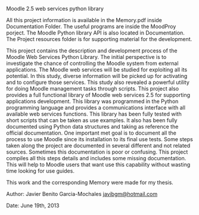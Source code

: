 Moodle 2.5 web services python library

All this project information is available in the Memory.pdf inside Documentation Folder.
The useful programs are inside the MoodProy porject.
The Moodle Python library API is also located in Documentation.
The Project resources folder is for supporting material for the development.

This project contains the description and development process of the Moodle Web
Services Python Library. The initial perspective is to investigate the chance 
of controlling the Moodle system from external applications.
The Moodle web services will be studied for exploiting all its potential.
In this study, diverse information will be picked up for activating and to
configure those services. This study also revealed a powerful utility for
doing Moodle management tasks through scripts.
This project also provides a full functional library of Moodle web services 2.5 for
supporting applications development. This library was programmed in the Python
programming language and provides a communications interface with all available web
services functions.
This library has been fully tested with short scripts that can be taken as use examples.
It also has been fully documented using Python data structures and taking as reference the
official documentation.
One important met goal is to document all the process to use Moodle since its
installation to its final use tests. Some steps taken along the project are documented in
several different and not related sources. Sometimes this documentation is poor or
confusing. This project compiles all this steps details and includes some missing
documentation. This will help to Moodle users that want use this capability without wasting
time looking for use guides.

This work and the corresponding Memory were made for my thesis.

Author: Javier Benito Garcia-Mochales <javibgm@hotmail.com>

Date: June 19th, 2013
